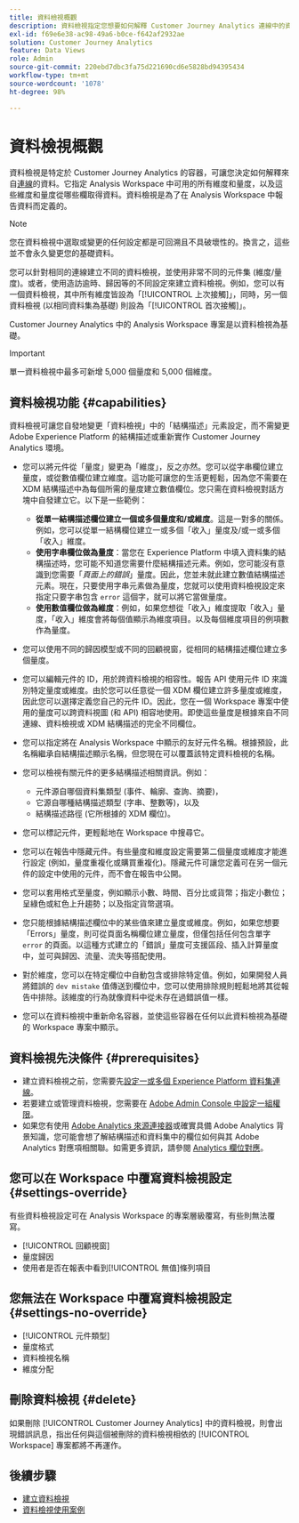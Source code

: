 ```yaml
---
title: 資料檢視概觀
description: 資料檢視指定您想要如何解釋 Customer Journey Analytics 連線中的資料元素，例如量度、維度、工作階段等。
exl-id: f69e6e38-ac98-49a6-b0ce-f642af2932ae
solution: Customer Journey Analytics
feature: Data Views
role: Admin
source-git-commit: 220ebd7dbc3fa75d221690cd6e5828bd94395434
workflow-type: tm+mt
source-wordcount: '1078'
ht-degree: 98%

---
```


# 資料檢視概觀

資料檢視是特定於 Customer Journey Analytics 的容器，可讓您決定如何解釋來自[連線](/help/connections/create-connection.md)的資料。它指定 Analysis Workspace 中可用的所有維度和量度，以及這些維度和量度從哪些欄取得資料。資料檢視是為了在 Analysis Workspace 中報告資料而定義的。

>[!NOTE]
>
>您在資料檢視中選取或變更的任何設定都是可回溯且不具破壞性的。換言之，這些並不會永久變更您的基礎資料。

您可以針對相同的連線建立不同的資料檢視，並使用非常不同的元件集 (維度/量度)。或者，使用造訪逾時、歸因等的不同設定來建立資料檢視。例如，您可以有一個資料檢視，其中所有維度皆設為「[!UICONTROL 上次接觸]」，同時，另一個資料檢視 (以相同資料集為基礎) 則設為「[!UICONTROL 首次接觸]」。

Customer Journey Analytics 中的 Analysis Workspace 專案是以資料檢視為基礎。

>[!IMPORTANT]
>
>單一資料檢視中最多可新增 5,000 個量度和 5,000 個維度。

## 資料檢視功能 {#capabilities}

資料檢視可讓您自發地變更「資料檢視」中的「結構描述」元素設定，而不需變更 Adobe Experience Platform 的結構描述或重新實作 Customer Journey Analytics 環境。

* 您可以將元件從「量度」變更為「維度」，反之亦然。您可以從字串欄位建立量度，或從數值欄位建立維度。這功能可讓您的生活更輕鬆，因為您不需要在 XDM 結構描述中為每個所需的量度建立數值欄位。您只需在資料檢視對話方塊中自發建立它。以下是一些範例：
   * **從單一結構描述欄位建立一個或多個量度和/或維度**。這是一對多的關係。例如，您可以從單一結構欄位建立一或多個「收入」量度及/或一或多個「收入」維度。
   * **使用字串欄位做為量度**：當您在 Experience Platform 中填入資料集的結構描述時，您可能不知道您需要什麼結構描述元素。例如，您可能沒有意識到您需要「*頁面上的錯誤*」量度。因此，您並未就此建立數值結構描述元素。現在，只要使用字串元素做為量度，您就可以使用資料檢視設定來指定只要字串包含 `error` 這個字，就可以將它當做量度。
   * **使用數值欄位做為維度**：例如，如果您想從「收入」維度提取「收入」量度，「收入」維度會將每個值顯示為維度項目。以及每個維度項目的例項數作為量度。

* 您可以使用不同的歸因模型或不同的回顧視窗，從相同的結構描述欄位建立多個量度。

* 您可以編輯元件的 ID，用於跨資料檢視的相容性。報告 API 使用元件 ID 來識別特定量度或維度。由於您可以任意從一個 XDM 欄位建立許多量度或維度，因此您可以選擇定義您自己的元件 ID。因此，您在一個 Workspace 專案中使用的量度可以跨資料視圖 (和 API) 相容地使用。即使這些量度是根據來自不同連線、資料檢視或 XDM 結構描述的完全不同欄位。

* 您可以指定將在 Analysis Workspace 中顯示的友好元件名稱。根據預設，此名稱繼承自結構描述顯示名稱，但您現在可以覆蓋該特定資料檢視的名稱。

* 您可以檢視有關元件的更多結構描述相關資訊。例如：

   * 元件源自哪個資料集類型 (事件、輪廓、查詢、摘要)，
   * 它源自哪種結構描述類型 (字串、整數等)，以及
   * 結構描述路徑 (它所根據的 XDM 欄位)。

* 您可以標記元件，更輕鬆地在 Workspace 中搜尋它。

* 您可以在報告中隱藏元件。有些量度和維度設定需要第二個量度或維度才能進行設定 (例如，量度重複化或購買重複化)。隱藏元件可讓您定義可在另一個元件的設定中使用的元件，而不會在報告中公開。

* 您可以套用格式至量度，例如顯示小數、時間、百分比或貨幣；指定小數位；呈綠色或紅色上升趨勢；以及指定貨幣選項。

* 您只能根據結構描述欄位&#x200B;中的某些值來建立量度或維度。例如，如果您想要「Errors」量度，則可從頁面名稱欄位建立量度，但僅包括任何包含單字 `error` 的頁面。以這種方式建立的「錯誤」量度可支援區段、插入計算量度中，並可與歸因、流量、流失等搭配使用。

* 對於維度，您可以&#x200B;在特定欄位&#x200B;中自動包含或排除特定值。例如，如果開發人員將錯誤的 `dev mistake` 值傳送到欄位中，您可以使用排除規則輕鬆地將其從報告中排除。該維度的行為就像資料中從未存在過錯誤值一樣。

* 您可以在資料檢視中重新命名容器，並使這些容器在任何以此資料檢視為基礎的 Workspace 專案中顯示。

## 資料檢視先決條件 {#prerequisites}

* 建立資料檢視之前，您需要先[設定一或多個 Experience Platform 資料集連線](/help/connections/create-connection.md)。
* 若要建立或管理資料檢視，您需要在 [Adobe Admin Console 中設定一組權限](https://experienceleague.adobe.com/zh-hant/docs/analytics-platform/using/cja-overview/cja-overview)。
* 如果您有使用 [Adobe Analytics 來源連接器](/help/data-ingestion/analytics.md)或確實具備 Adobe Analytics 背景知識，您可能會想了解結構描述和資料集中的欄位如何與其 Adobe Analytics 對應項相關聯。如需更多資訊，請參閱 [Analytics 欄位對應](https://experienceleague.adobe.com/zh-hant/docs/experience-platform/sources/connectors/adobe-applications/mapping/analytics)。

## 您可以在 Workspace 中覆寫資料檢視設定 {#settings-override}

有些資料檢視設定可在 Analysis Workspace 的專案層級覆寫，有些則無法覆寫。

* [!UICONTROL 回顧視窗]
* 量度歸因
* 使用者是否在報表中看到[!UICONTROL 無值]條列項目

## 您無法在 Workspace 中覆寫資料檢視設定 {#settings-no-override}

* [!UICONTROL 元件類型]
* 量度格式 
* 資料檢視名稱
* 維度分配

## 刪除資料檢視 {#delete}

如果刪除 [!UICONTROL Customer Journey Analytics] 中的資料檢視，則會出現錯誤訊息，指出任何與這個被刪除的資料檢視相依的 [!UICONTROL Workspace] 專案都將不再運作。

## 後續步驟

* [建立資料檢視](/help/data-views/create-dataview.md)
* [資料檢視使用案例](/help/use-cases/data-views/data-views-usecases.md)
